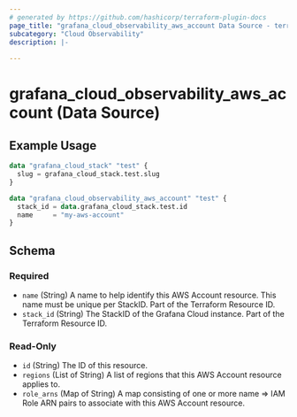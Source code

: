 ```yaml
---
# generated by https://github.com/hashicorp/terraform-plugin-docs
page_title: "grafana_cloud_observability_aws_account Data Source - terraform-provider-grafana"
subcategory: "Cloud Observability"
description: |-
  
---
```


# grafana_cloud_observability_aws_account (Data Source)



## Example Usage

```terraform
data "grafana_cloud_stack" "test" {
  slug = grafana_cloud_stack.test.slug
}

data "grafana_cloud_observability_aws_account" "test" {
  stack_id = data.grafana_cloud_stack.test.id
  name     = "my-aws-account"
}
```

<!-- schema generated by tfplugindocs -->
## Schema

### Required

- `name` (String) A name to help identify this AWS Account resource. This name must be unique per StackID. Part of the Terraform Resource ID.
- `stack_id` (String) The StackID of the Grafana Cloud instance. Part of the Terraform Resource ID.

### Read-Only

- `id` (String) The ID of this resource.
- `regions` (List of String) A list of regions that this AWS Account resource applies to.
- `role_arns` (Map of String) A map consisting of one or more name => IAM Role ARN pairs to associate with this AWS Account resource.
